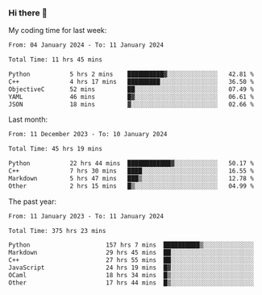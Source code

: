 ### Hi there 👋

My coding time for last week:

<!--START_SECTION:week-->

```txt
From: 04 January 2024 - To: 11 January 2024

Total Time: 11 hrs 45 mins

Python           5 hrs 2 mins    ██████████▓░░░░░░░░░░░░░░   42.81 %
C++              4 hrs 17 mins   █████████░░░░░░░░░░░░░░░░   36.50 %
ObjectiveC       52 mins         ██░░░░░░░░░░░░░░░░░░░░░░░   07.49 %
YAML             46 mins         █▓░░░░░░░░░░░░░░░░░░░░░░░   06.61 %
JSON             18 mins         ▓░░░░░░░░░░░░░░░░░░░░░░░░   02.66 %
```

<!--END_SECTION:week-->

Last month:

<!--START_SECTION:month-->

```txt
From: 11 December 2023 - To: 10 January 2024

Total Time: 45 hrs 19 mins

Python           22 hrs 44 mins  ████████████▓░░░░░░░░░░░░   50.17 %
C++              7 hrs 30 mins   ████░░░░░░░░░░░░░░░░░░░░░   16.55 %
Markdown         5 hrs 47 mins   ███▒░░░░░░░░░░░░░░░░░░░░░   12.78 %
Other            2 hrs 15 mins   █▒░░░░░░░░░░░░░░░░░░░░░░░   04.99 %
```

<!--END_SECTION:month-->

The past year:

<!--START_SECTION:year-->

```txt
From: 11 January 2023 - To: 11 January 2024

Total Time: 375 hrs 23 mins

Python                     157 hrs 7 mins  ██████████▒░░░░░░░░░░░░░░   41.86 %
Markdown                   29 hrs 45 mins  ██░░░░░░░░░░░░░░░░░░░░░░░   07.93 %
C++                        27 hrs 55 mins  ██░░░░░░░░░░░░░░░░░░░░░░░   07.44 %
JavaScript                 24 hrs 19 mins  █▓░░░░░░░░░░░░░░░░░░░░░░░   06.48 %
OCaml                      18 hrs 34 mins  █▒░░░░░░░░░░░░░░░░░░░░░░░   04.95 %
Other                      17 hrs 44 mins  █▒░░░░░░░░░░░░░░░░░░░░░░░   04.73 %
```

<!--END_SECTION:year-->
